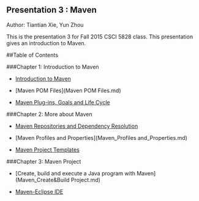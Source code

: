 ## Presentation 3 : Maven
Author: Tiantian Xie, Yun Zhou

This is the presentation 3 for Fall 2015 CSCI 5828 class. This presentation gives an introduction to Maven.

##Table of Contents    

###Chapter 1: Introduction to Maven  

- [Introduction to Maven](Introduction.md)  

- [Maven POM Files](Maven POM Files.md)  

- [Maven Plug-ins, Goals and Life Cycle](Maven_Plug-ins_GoalsandLifecycle.md)  

###Chapter 2: More about Maven   

- [Maven Repositories and Dependency Resolution](Maven_Repository.md)  

- [Maven Profiles and Properties](Maven_Profiles and_Properties.md)  

- [Maven Project Templates](Maven_Project_Templates.md)  

###Chapter 3: Maven Project  

- [Create, build and execute a Java program with Maven](Maven_Create&Build Project.md)  

- [Maven-Eclipse IDE](Maven_Eclipse.md)  
